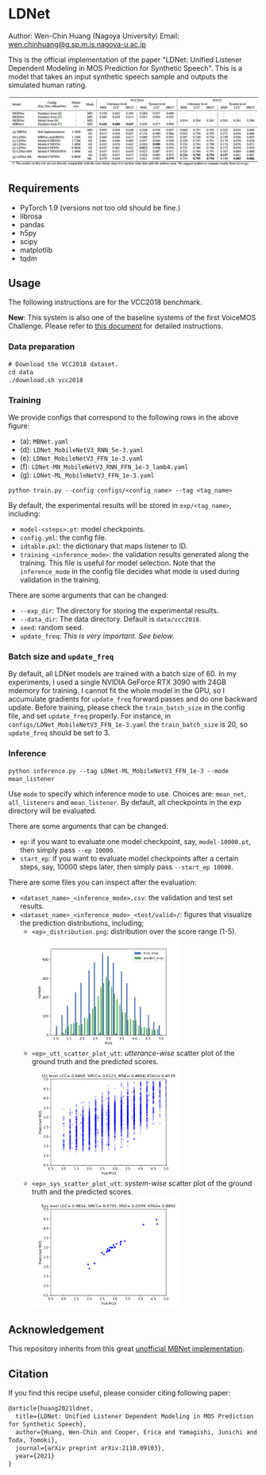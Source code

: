 # LDNet

Author: Wen-Chin Huang (Nagoya University)
Email: wen.chinhuang@g.sp.m.is.nagoya-u.ac.jp

This is the official implementation of the paper "LDNet: Unified Listener Dependent Modeling in MOS Prediction for
Synthetic Speech". This is a model that takes an input synthetic speech sample and outputs the simulated human rating.

![Results](./imgs/results.png)

## Requirements

- PyTorch 1.9 (versions not too old should be fine.)
- librosa
- pandas
- h5py
- scipy
- matplotlib
- tqdm

## Usage

The following instructions are for the VCC2018 benchmark.

**New**: This system is also one of the baseline systems of the first VoiceMOS Challenge. Please refer
to [this document](./VoiceMOS_baseline_README.md) for detailed instructions.

### Data preparation

```
# Download the VCC2018 dataset.
cd data
./download.sh vcc2018
```

### Training

We provide configs that correspond to the following rows in the above figure:

- (a): `MBNet.yaml`
- (d): `LDNet_MobileNetV3_RNN_5e-3.yaml`
- (e): `LDNet_MobileNetV3_FFN_1e-3.yaml`
- (f): `LDNet-MN_MobileNetV3_RNN_FFN_1e-3_lamb4.yaml`
- (g): `LDNet-ML_MobileNetV3_FFN_1e-3.yaml`

```
python train.py --config configs/<config_name> --tag <tag_name>
```

By default, the experimental results will be stored in `exp/<tag_name>`, including:

- `model-<steps>.pt`: model checkpoints.
- `config.yml`: the config file.
- `idtable.pkl`: the dictionary that maps listener to ID.
- `training_<inference_mode>`: the validation results generated along the training. This file is useful for model
  selection. Note that the `inference_mode` in the config file decides what mode is used during validation in the
  training.

There are some arguments that can be changed:

- `--exp_dir`: The directory for storing the experimental results.
- `--data_dir`: The data directory. Default is `data/vcc2018`.
- `seed`: random seed.
- `update_freq`: *This is very important. See below.*

### Batch size and `update_freq`

By default, all LDNet models are trained with a batch size of 60. In my experiments, I used a single NVIDIA GeForce RTX
3090 with 24GB mdemory for training. I cannot fit the whole model in the GPU, so I accumulate gradients
for `update_freq` forward passes and do one backward update. Before training, please check the `train_batch_size` in the
config file, and set `update_freq` properly. For instance, in `configs/LDNet_MobileNetV3_FFN_1e-3.yaml`
the `train_batch_size` is 20, so `update_freq` should be set to 3.

### Inference

```
python inference.py --tag LDNet-ML_MobileNetV3_FFN_1e-3 --mode mean_listener
```

Use `mode` to specify which inference mode to use. Choices are: `mean_net`, `all_listeners` and `mean_listener`. By
default, all checkpoints in the exp directory will be evaluated.

There are some arguments that can be changed:

- `ep`: if you want to evaluate one model checkpoint, say, `model-10000.pt`, then simply pass `--ep 10000`.
- `start_ep`: if you want to evaluate model checkpoints after a certain steps, say, 10000 steps later, then simply
  pass `--start_ep 10000`.

There are some files you can inspect after the evaluation:

- `<dataset_name>_<inference_mode>.csv`: the validation and test set results.
- `<dataset_name>_<inference_mode>_<test/valid>/`: figures that visualize the prediction distributions, including;
    - `<ep>_distribution.png`: distribution over the score range (1-5).  
      <img src="imgs/60000_distribution.png" width="300"/>
    - `<ep>_utt_scatter_plot_utt`: _utterance-wise_ scatter plot of the ground truth and the predicted scores.  
      <img src="imgs/60000_utt_scatter_plot_utt.png" width="300"/>
    - `<ep>_sys_scatter_plot_utt`: _system-wise_ scatter plot of the ground truth and the predicted scores.  
      <img src="imgs/60000_sys_scatter_plot_utt.png" width="300"/>

## Acknowledgement

This repository inherits from this great [unofficial MBNet implementation](https://github.com/sky1456723/Pytorch-MBNet).

## Citation

If you find this recipe useful, please consider citing following paper:

```
@article{huang2021ldnet,
  title={LDNet: Unified Listener Dependent Modeling in MOS Prediction for Synthetic Speech},
  author={Huang, Wen-Chin and Cooper, Erica and Yamagishi, Junichi and Toda, Tomoki},
  journal={arXiv preprint arXiv:2110.09103},
  year={2021}
}
```
